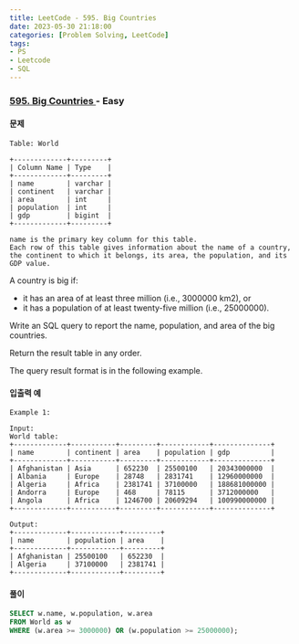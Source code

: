 ```yaml
---
title: LeetCode - 595. Big Countries
date: 2023-05-30 21:18:00
categories: [Problem Solving, LeetCode]
tags:
- PS
- Leetcode
- SQL
---
```


### [ 595. Big Countries ](https://leetcode.com/problems/big-countries) - Easy

#### 문제

```
Table: World

+-------------+---------+
| Column Name | Type    |
+-------------+---------+
| name        | varchar |
| continent   | varchar |
| area        | int     |
| population  | int     |
| gdp         | bigint  |
+-------------+---------+

name is the primary key column for this table.
Each row of this table gives information about the name of a country, the continent to which it belongs, its area, the population, and its GDP value.
```

A country is big if:
 - it has an area of at least three million (i.e., 3000000 km2), or
 - it has a population of at least twenty-five million (i.e., 25000000).

Write an SQL query to report the name, population, and area of the big countries.

Return the result table in any order.

The query result format is in the following example.

#### 입출력 예
```
Example 1:

Input: 
World table:
+-------------+-----------+---------+------------+--------------+
| name        | continent | area    | population | gdp          |
+-------------+-----------+---------+------------+--------------+
| Afghanistan | Asia      | 652230  | 25500100   | 20343000000  |
| Albania     | Europe    | 28748   | 2831741    | 12960000000  |
| Algeria     | Africa    | 2381741 | 37100000   | 188681000000 |
| Andorra     | Europe    | 468     | 78115      | 3712000000   |
| Angola      | Africa    | 1246700 | 20609294   | 100990000000 |
+-------------+-----------+---------+------------+--------------+

Output: 
+-------------+------------+---------+
| name        | population | area    |
+-------------+------------+---------+
| Afghanistan | 25500100   | 652230  |
| Algeria     | 37100000   | 2381741 |
+-------------+------------+---------+
```

#### 풀이
```sql
SELECT w.name, w.population, w.area
FROM World as w
WHERE (w.area >= 3000000) OR (w.population >= 25000000);
```